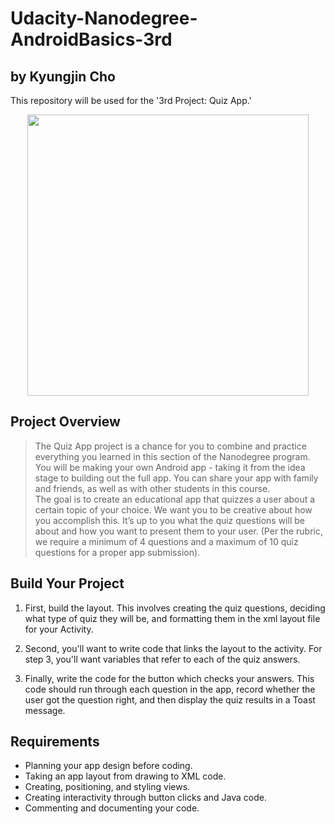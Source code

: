 # Udacity-Nanodegree-AndroidBasics-3rd
## by Kyungjin Cho
This repository will be used for the '3rd Project: Quiz App.'

<p align="center">
<img src="https://user-images.githubusercontent.com/56642855/194776899-d9ec9af4-39ef-4fd6-ad9b-dfd021c9f49d.gif", height="450px">
</p>

## Project Overview
> The Quiz App project is a chance for you to combine and practice everything you learned in this section of the Nanodegree program. You will be making your own Android app - taking it from the idea stage to building out the full app. You can share your app with family and friends, as well as with other students in this course.  
The goal is to create an educational app that quizzes a user about a certain topic of your choice. We want you to be creative about how you accomplish this. It’s up to you what the quiz questions will be about and how you want to present them to your user. (Per the rubric, we require a minimum of 4 questions and a maximum of 10 quiz questions for a proper app submission).

## Build Your Project
1. First, build the layout. This involves creating the quiz questions, deciding what type of quiz they will be, and formatting them in the xml layout file for your Activity.

2. Second, you'll want to write code that links the layout to the activity. For step 3, you'll want variables that refer to each of the quiz answers.

3. Finally, write the code for the button which checks your answers. This code should run through each question in the app, record whether the user got the question right, and then display the quiz results in a Toast message.

## Requirements
- Planning your app design before coding.
- Taking an app layout from drawing to XML code.
- Creating, positioning, and styling views.
- Creating interactivity through button clicks and Java code.
- Commenting and documenting your code.

